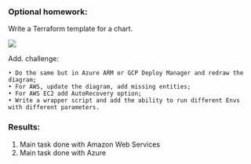 ### Optional homework:

Write a Terraform template for a chart.

![](https://i.imgur.com/0p70xP7.png[/img])

Add. challenge:
```
• Do the same but in Azure ARM or GCP Deploy Manager and redraw the diagram;
• For AWS, update the diagram, add missing entities;
• For AWS EC2 add AutoRecovery option;
• Write a wrapper script and add the ability to run different Envs with different parameters.
```

### Results:
1. Main task done with Amazon Web Services
2. Main task done with Azure